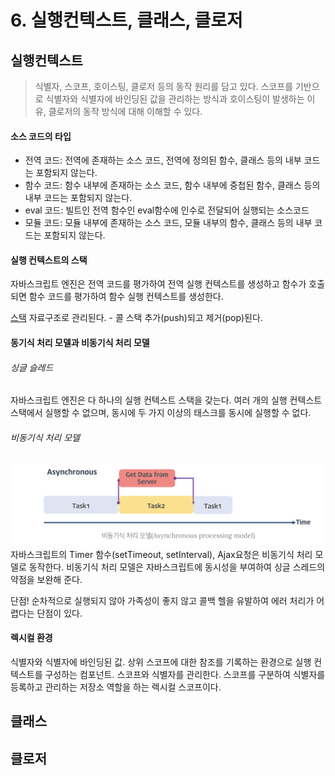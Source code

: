 # 6. 실행컨텍스트, 클래스, 클로저

## 실행컨텍스트

> 식별자, 스코프, 호이스팅, 클로저 등의 동작 원리를 담고 있다.
> 스코프를 기반으로 식별자와 식별자에 바인딩된 값을 관리하는 방식과 호이스팅이 발생하는 이유, 클로저의 동작 방식에 대해 이해할 수 있다.

#### 소스 코드의 타입

- 전역 코드: 전역에 존재하는 소스 코드, 전역에 정의된 함수, 클래스 등의 내부 코드는 포함되지 않는다.
- 함수 코드: 함수 내부에 존재하는 소스 코드, 함수 내부에 중첩된 함수, 클래스 등의 내부 코드는 포함되지 않는다.
- eval 코드: 빌트인 전역 함수인 eval함수에 인수로 전달되어 실행되는 소스코드
- 모듈 코드: 모듈 내부에 존재하는 소스 코드, 모듈 내부의 함수, 클래스 등의 내부 코드는 포함되지 않는다.

#### 실행 컨텍스트의 스택

자바스크립트 엔진은 전역 코드를 평가하여 전역 실행 컨텍스트를 생성하고 함수가 호출되면 함수 코드를 평가하여 함수 실행 컨텍스트를 생성한다.

[스택](https://gmlwjd9405.github.io/2018/08/03/data-structure-stack.html) 자료구조로 관리된다. - 콜 스택
추가(push)되고 제거(pop)된다.

#### 동기식 처리 모델과 비동기식 처리 모델

###### 싱글 슬레드

자바스크립트 엔진은 다 하나의 실행 컨텍스트 스택을 갖는다. 여러 개의 실행 컨텍스트 스택에서 실행할 수 없으며, 동시에 두 가지 이상의 태스크를 동시에 실행할 수 없다.

###### 비동기식 처리 모델

![비동기식 처리 모델](/javascript-0706/1.jpeg)
자바스크립트의 Timer 함수(setTimeout, setInterval), Ajax요청은 비동기식 처리 모델로 동작한다. 비동기식 처리 모델은 자바스크립트에 동시성을 부여하여 싱글 스레드의 약점을 보완해 준다.

단점!
순차적으로 실행되지 않아 가족성이 좋지 않고 콜백 헬을 유발하여 에러 처리가 어렵다는 단점이 있다.

#### 렉시컬 환경

식별자와 식별자에 바인딩된 값.
상위 스코프에 대한 참조를 기록하는 환경으로 실행 컨텍스트를 구성하는 컴포넌트.
스코프와 식별자를 관리한다. 스코프를 구분하여 식별자를 등록하고 관리하는 저장소 역할을 하는 렉시컬 스코프이다.

## 클래스

## 클로저
